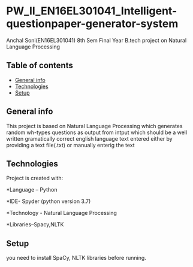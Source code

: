 # PW_II_EN16EL301041_Intelligent-questionpaper-generator-system
Anchal Soni(EN16EL301041) 8th Sem Final Year B.tech project on Natural Language Processing
## Table of contents
* [General info](#general-info)
* [Technologies](#technologies)
* [Setup](#setup)

## General info
This project is based on Natural Language Processing which generates random wh-types questions as output from intput which should be a well written gramatically correct english language text entered either by providing a text file(.txt) or manually enterig the text

	
## Technologies
Project is created with:

*Language – Python

*IDE- Spyder (python version 3.7)

*Technology - Natural Language Processing

*Libraries–Spacy,NLTK
	
## Setup
you need to install SpaCy, NLTK libraries before running.
